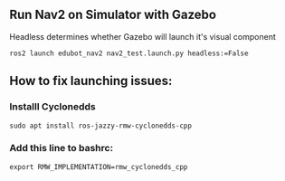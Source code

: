 <h2>Run Nav2 on Simulator with Gazebo</h2>
<p>Headless determines whether Gazebo will launch it's visual component</p>

```ros2 launch edubot_nav2 nav2_test.launch.py headless:=False```

<h2>How to fix launching issues:</h2>
<h3>Installl Cyclonedds</h3>

```sudo apt install ros-jazzy-rmw-cyclonedds-cpp```

<h3>Add this line to bashrc:</h3>

```export RMW_IMPLEMENTATION=rmw_cyclonedds_cpp```
